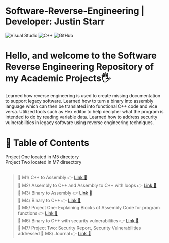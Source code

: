 # Software-Reverse-Engineering | Developer: Justin Starr

![Visual Studio](https://img.shields.io/badge/Visual%20Studio-5C2D91.svg?style=for-the-badge&logo=visual-studio&logoColor=white)
![C++](https://img.shields.io/badge/c++-%2300599C.svg?style=for-the-badge&logo=c%2B%2B&logoColor=white)
![GitHub](https://img.shields.io/badge/github-%23121011.svg?style=for-the-badge&logo=github&logoColor=white)

# Hello, and welcome to the Software Reverse Engineering Repository of my Academic Projects🖐️

Learned how reverse engineering is used to create missing documentation to support legacy software. Learned how to turn a binary into assembly language which can then be translated into functional C++ code and vice versa. Utilized tools such as Hex editor to help decipher what the program is intended to do by reading variable data. Learned how to address security vulnerabilities in legacy software using reverse engineering techniques.

# 📖 Table of Contents

Project One located in M5 directory<br>
Project Two located in M7 direectory<br><br>

> 📌 M1/ C++ to Assembly 👉 [Link 🔗](https://www.github.com/JustinStarrSNHU/Software-Reverse-Engineering/tree/main/M1)<br>
📌 M2/ Assembly to C++ and Assembly to C++ with loops 👉 [Link 🔗](https://www.github.com/JustinStarrSNHU/Software-Reverse-Engineering/tree/main/M2)<br>
📌 M3/ Binary to Assembly 👉 [Link 🔗](https://www.github.com/JustinStarrSNHU/Software-Reverse-Engineering/tree/main/M3)<br>
📌 M4/ Binary to C++ 👉 [Link 🔗](https://www.github.com/JustinStarrSNHU/Software-Reverse-Engineering/tree/main/M4)<br>
📌 M5/ Project One: Explaining Blocks of Assembly Code for program functions 👉 [Link 🔗](https://www.github.com/JustinStarrSNHU/Software-Reverse-Engineering/tree/main/M5)<br>
📌 M6/ Binary to C++ with security vulnerabilities 👉 [Link 🔗](https://www.github.com/JustinStarrSNHU/Software-Reverse-Engineering/tree/main/M6)<br>
📌 M7/ Project Two: Security Report, Security Vulnerabilities addressed
📌 M8/ Journal 👉 [Link 🔗](https://www.github.com/JustinStarrSNHU/Software-Reverse-Engineering/tree/main/M7)<br>